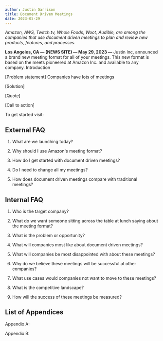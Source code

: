 ```yaml
---
author: Justin Garrison
title: Document Driven Meetings
date: 2023-05-29
---
```

_Amazon, AWS, Twitch.tv, Whole Foods, Woot, Audible, are among the companies that use document driven meetings to plan and review new products, features, and processes._

**Los Angeles, CA — (NEWS SITE) — May 29, 2023 —** Justin Inc, announced a brand new meeting format for all of your meetings. This new format is based on the meets pioneered at Amazon Inc. and available to any company. Introduction

[Problem statement] Companies have lots of meetings

[Solution]

[Quote]

[Call to action]

To get started visit:

## External FAQ

1. What are we launching today?

2. Why should I use Amazon's meeting format?

3. How do I get started with document driven meetings?

4. Do I need to change all my meetings?

5. How does document driven meetings compare with traditional meetings?

## Internal FAQ

1. Who is the target company?

2. What do we want someone sitting across the table at lunch saying about the meeting format?

3. What is the problem or opportunity?

4. What will companies most like about document driven meetings?

5. What will companies be most disappointed with about these meetings?

6. Why do we believe these meetings will be successful at other companies?

7. What use cases would companies not want to move to these meetings?

8. What is the competitive landscape?

9. How will the success of these meetings be measured?

## List of Appendices

Appendix A:

Appendix B:

